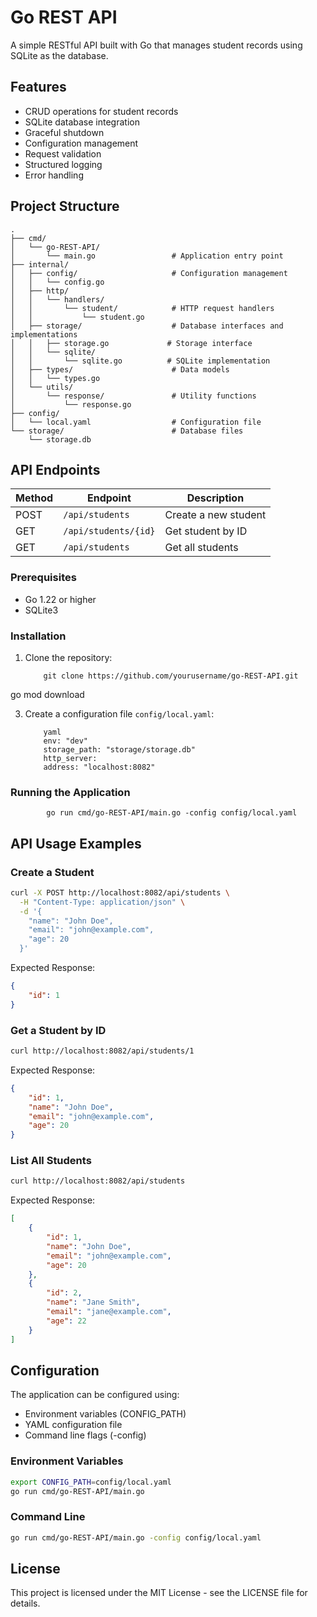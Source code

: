 # Go REST API

A simple RESTful API built with Go that manages student records using SQLite as the database.

## Features

- CRUD operations for student records
- SQLite database integration
- Graceful shutdown
- Configuration management
- Request validation
- Structured logging
- Error handling

## Project Structure
```
.
├── cmd/
│   └── go-REST-API/
│       └── main.go                 # Application entry point
├── internal/
│   ├── config/                     # Configuration management
│   │   └── config.go
│   ├── http/
│   │   └── handlers/
│   │       └── student/            # HTTP request handlers
│   │           └── student.go
│   ├── storage/                    # Database interfaces and implementations
│   │   ├── storage.go             # Storage interface
│   │   └── sqlite/
│   │       └── sqlite.go          # SQLite implementation
│   ├── types/                      # Data models
│   │   └── types.go
│   └── utils/
│       └── response/               # Utility functions
│           └── response.go
├── config/
│   └── local.yaml                  # Configuration file
└── storage/                        # Database files
    └── storage.db
```


## API Endpoints

| Method | Endpoint              | Description          |
|--------|-----------------------|----------------------|
| POST   | `/api/students`       | Create a new student |
| GET    | `/api/students/{id}`  | Get student by ID    |
| GET    | `/api/students`       | Get all students     |


### Prerequisites

- Go 1.22 or higher
- SQLite3

### Installation

1. Clone the repository:
    ```
        git clone https://github.com/yourusername/go-REST-API.git
    ```
go mod download

3. Create a configuration file `config/local.yaml`:
    ```
        yaml
        env: "dev"
        storage_path: "storage/storage.db"
        http_server:
        address: "localhost:8082"
    ```
### Running the Application
```
        go run cmd/go-REST-API/main.go -config config/local.yaml
```

## API Usage Examples

### Create a Student
```bash
curl -X POST http://localhost:8082/api/students \
  -H "Content-Type: application/json" \
  -d '{
    "name": "John Doe",
    "email": "john@example.com",
    "age": 20
  }'
```

Expected Response:
```json
{
    "id": 1
}
```

### Get a Student by ID
```bash
curl http://localhost:8082/api/students/1
```

Expected Response:
```json
{
    "id": 1,
    "name": "John Doe",
    "email": "john@example.com",
    "age": 20
}
```

### List All Students
```bash
curl http://localhost:8082/api/students
```

Expected Response:
```json
[
    {
        "id": 1,
        "name": "John Doe",
        "email": "john@example.com",
        "age": 20
    },
    {
        "id": 2,
        "name": "Jane Smith",
        "email": "jane@example.com",
        "age": 22
    }
]
```

## Configuration

The application can be configured using:
- Environment variables (CONFIG_PATH)
- YAML configuration file
- Command line flags (-config)

### Environment Variables
```bash
export CONFIG_PATH=config/local.yaml
go run cmd/go-REST-API/main.go
```

### Command Line
```bash
go run cmd/go-REST-API/main.go -config config/local.yaml
```

## License

This project is licensed under the MIT License - see the LICENSE file for details.


